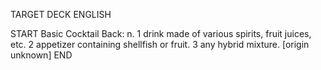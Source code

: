 TARGET DECK
ENGLISH

START
Basic
Cocktail
Back: n. 1 drink made of various spirits, fruit juices, etc. 2 appetizer containing shellfish or fruit. 3 any hybrid mixture. [origin unknown]
END
